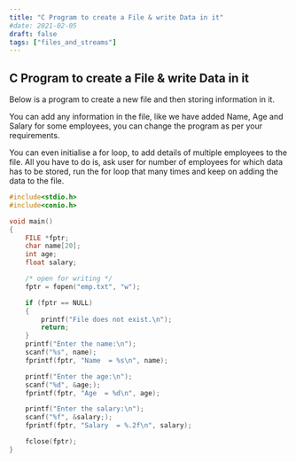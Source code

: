 ```yaml
---
title: "C Program to create a File & write Data in it"
#date: 2021-02-05
draft: false
tags: ["files_and_streams"]
---
```


## C Program to create a File & write Data in it

Below is a program to create a new file and then storing information in it.

You can add any information in the file, like we have added Name, Age and Salary for some employees, you can change the program as per your requirements.

You can even initialise a for loop, to add details of multiple employees to the file. All you have to do is, ask user for number of employees for which data has to be stored, run the for loop that many times and keep on adding the data to the file.

```c
#include<stdio.h>
#include<conio.h>

void main()
{
    FILE *fptr;
    char name[20];
    int age;
    float salary;

    /* open for writing */
    fptr = fopen("emp.txt", "w");

    if (fptr == NULL)
    {
        printf("File does not exist.\n");
        return;
    }
    printf("Enter the name:\n");
    scanf("%s", name);
    fprintf(fptr, "Name  = %s\n", name);

    printf("Enter the age:\n");
    scanf("%d", &age;);
    fprintf(fptr, "Age  = %d\n", age);

    printf("Enter the salary:\n");
    scanf("%f", &salary;);
    fprintf(fptr, "Salary  = %.2f\n", salary);

    fclose(fptr);
}
```
